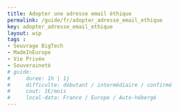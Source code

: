 ```yaml
---
title: Adopter une adresse email éthique
permalink: /guide/fr/adopter_adresse_email_ethique
key: adopter_adresse_email_ethique
layout: wip
tags :
- Seuvrage BigTech
- MadeInEurope
- Vie Privée
- Souveraineté
# guide:
#     duree: 1h | 1j 
#     difficulte: débutant / intermédiaire / confirmé
#     cout: 1€/mois
#     local-data: France / Europe / Auto-hébergé
---
```


